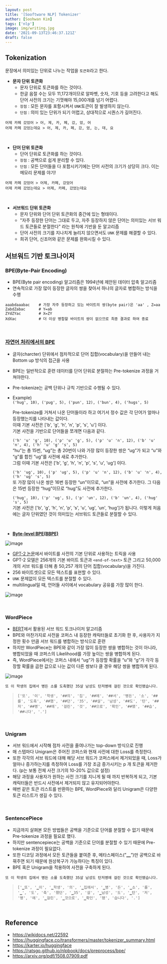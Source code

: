 ```yaml
---
layout: post
title: '[Sooftware NLP] Tokenizer'
author: [Soohwan Kim]
tags: ['nlp']
image: img/writing.jpg
date: '2021-09-13T23:46:37.121Z'
draft: false
---
```


## Tokenization
  

문장에서 의미있는 단위로 나누는 작업을 `토큰화`라고 한다.    
  

- **문자 단위 토큰화**
  - 문자 단위로 토큰화를 하는 것이다.
  - 한글 음절 수는 모두 11,172개이므로 알파벳, 숫자, 기호 등을 고려한다고 해도 단어 사전의 크기는 기껏해야 15,000개를 넘기 어렵다.
  - `장점` : 모든 문자를 포함시켜서 `UNK`토큰이 잘 발생하지 않는다.
  - `단점` : 의미 있는 단위가 되기 어렵고, 상대적으로 시퀀스가 길어진다.
```
어제 카페 갔었어 > 어, 제, 카, 페, 갔, 었, 어
어제 카페 갔었는데요 > 어, 제, 카, 페, 갔, 었, 는, 데, 요
```
  
  
<br>
    

- **단어 단위 토큰화**
  - 단어 단위로 토큰화를 하는 것이다.
  - `장점` : 공백으로 쉽게 분리할 수 있다.
  - `단점` : 모든 단어들을 다 포함시키기에는 단어 사전의 크기가 상당히 크다. 이는 메모리 문제를 야기!
```
어제 카페 갔었어 > 어제, 카페, 갔었어
어제 카페 갔었는데요 > 어제, 카페, 갔었는데요
```
   
 
<br>
  

- **서브워드 단위 토큰화**
  - 문자 단위와 단어 단위 토큰화의 중간에 있는 형태이다.
  - "자주 등장한 단어는 그대로 두고, 자주 등장하지 않은 단어는 의미있는 서브 워드 토큰들로 분절한다" 라는 원칙에 기반을 둔 알고리즘
  - 단어 사전의 크기를 지나치게 늘리지 않으면서도 `UNK` 문제를 해결할 수 있다.
  - 희귀 단어, 신조어와 같은 문제를 완화시킬 수 있다. 
  

## 서브워드 기반 토크나이저
  

### BPE(Byte-Pair Encoding)
- BPE(Byte pair encoding) 알고리즘은 1994년에 제안된 데이터 압축 알고리즘
- 연속적으로 가장 많이 등장한 글자의 쌍을 찾아서 하나의 글자로 병합하는 방식을 수행
```
aaabdaaabac    # 가장 자주 등장하고 있는 바이트의 쌍(byte pair)은 'aa' , Z=aa
ZabdZabac      # Y=ab
ZYdZYac        # X=ZY
XdXac          # 더 이상 병합할 바이트의 쌍이 없으므로 최종 결과로 하여 종료
```
   

<br>
  

  
### [자연어 처리에서의 BPE](https://arxiv.org/abs/1508.07909)
  

- 글자(charcter) 단위에서 점차적으로 단어 집합(vocabulary)을 만들어 내는 Bottom up 방식의 접근을 사용
- BPE는 일반적으로 훈련 데이터를 단어 단위로 분절하는 Pre-tokenize 과정을 거쳐야한다. 
- Pre-tokenize는 공백 단위나 규칙 기반으로 수행될 수 있다.
- Example)  
  `('hug', 10), ('pug', 5), ('pun', 12), ('bun', 4), ('hugs', 5)`         

  Pre-tokenize를 거쳐서 나온 단어들이라 하고 여기서 정수 값은 각 단어가 얼마나 등장했는지를 나타내는 값이다.  
  이때 기본 사전은 ['b', 'g', 'h', 'n', 'p', 's', 'u'] 이다.    
  기본 사전을 기반으로 단어들을 쪼개면 다음과 같다.    
  
  `('h' 'u' 'g', 10), ('p' 'u' 'g', 5), ('p' 'u' 'n', 12), ('b' 'u' 'n', 4), ('h' 'u' 'g' 's', 5)`    
  “hu”는 총 15번, “ug”는 총 20번이 나와 가장 많이 등장한 쌍은 “ug”가 되고 “u”와 “g”를 합친 “ug”를 사전에 새로 추가한다.  
  그럼 이때 기본 사전은 ['b', 'g', 'h', 'n', 'p', 's', 'u', 'ug'] 이다.
  
  `('h' 'ug', 10), ('p' 'ug', 5), ('p' 'u' 'n', 12), ('b' 'u' 'n', 4), ('h' 'ug' 's', 5)`  
  또 가장 많이 나온 쌍은 16번 등장한 “un”이므로, “un”을 사전에 추가한다. 그 다음은 15번 등장한 “hug”이므로 “hug”도 사전에 추가한다.  
  
  `('hug', 10), ('p' 'ug', 5), ('p' 'un', 12), ('b' 'un', 4), ('hug' 's', 5)`  
  기본 사전은 ['b', 'g', 'h', 'n', 'p', 's', 'u', 'ug', 'un', 'hug']가 됩니다.
  이렇게 처음에는 글자 단위였던 것이 의미있는 서브워드 토큰들로 분절할 수 있다.
  
<br>

- **[Byte-level BPE(BBPE)](https://arxiv.org/pdf/1909.03341.pdf)**  
  
![image](https://user-images.githubusercontent.com/54731898/133186594-e4f0a5d8-65a2-4ba5-b6a2-09be7bdc6757.png)    

  -  [GPT-2 논문](https://cdn.openai.com/better-language-models/language_models_are_unsupervised_multitask_learners.pdf)에서 바이트를 사전의 기본 단위로 사용하는 트릭을 사용
  -  GPT-2 모델은 256개의 기본 바이트 토큰과 `<end-of-text>` 토큰 그리고 50,000 개의 서브 워드를 더해 총 50,257 개의 단어 집합(vocabulary)을 가진다.
  -  256 바이트셋으로 모든 텍스트를 표현할 수 있다.  
  -  `UNK` 문제없이 모든 텍스트를 분절할 수 있다. 
  -  multilingual일 때, 언어들 사이에서 vocabulary 공유를 가장 많이 한다.  


    
   ![image](https://user-images.githubusercontent.com/54731898/133136459-f1b4fdbf-d9d4-4976-842e-c00cbf657624.png)


<br>

### WordPiece
-  [BERT](https://arxiv.org/abs/1810.04805)에서 활용된 서브 워드 토크나이저 알고리즘
-  BPE와 마찬가지로 사전을 코퍼스 내 등장한 캐릭터들로 초기화 한 후, 사용자가 지정한 횟수 만큼 서브 워드를 병합하는 방식으로 훈련
-  하지만 WordPiece는 BPE와 같이 가장 많이 등장한 쌍을 병합하는 것이 아니라, 병합되었을 때 코퍼스의 Likelihood를 가장 높이는 쌍을 병합하게 된다.
-  즉, WordPiece에서는 코퍼스 내에서 “ug”가 등장할 확률을 “u”와 “g”가 각각 등장할 확률을 곱한 값으로 나눈 값이 다른 쌍보다 클 경우 해당 쌍을 병합하게 된다.  

  ![image](https://user-images.githubusercontent.com/54731898/133140262-f0afdedc-e54e-4564-a88d-134163c0a219.png)  

`또 이 학생의 집에서 병든 소를 도축했던 35살 남성도 탄저병에 걸린 것으로 확인됐습니다.`   
>`['또', '이', '학생', '##의', '집', '##에', '##서', '병든', '소', '##를', '도축', '##했', '##던', '35', '##살', '남성', '##도', '탄', '##저', '##병', '##에', '걸린', '것', '##으로', '확인', '##됐', '##습', '##니다', '.']`  

<br>

### Unigram
- 서브 워드에서 시작해 점차 사전을 줄여나가는 top-down 방식으로 진행
- 매 스텝마다 Unigram은 주어진 코퍼스와 현재 사전에 대한 Loss를 측정한다.
- 또한 각각의 서브 워드에 대해 해당 서브 워드가 코퍼스에서 제거되었을 때, Loss가 얼마나 증가하는지를 측정하여 Loss를 가장 조금 증가시키는 p 개 토큰을 제거한다. (p는 보통 전체 사전 크기의 10-20% 값으로 설정)
- 해당 과정을 사용자가 원하는 사전 크기를 지니게 될 때 까지 반복하게 되고, 기본 캐릭터들은 반드시 사전에서 제거되지 않고 유지되어야한다.
- 매번 같은 토큰 리스트를 반환하는 BPE, WordPiece와 달리 Unigram은 다양한 토큰 리스트가 생길 수 있다.

<br>

### SentencePiece
- 지금까지 살펴본 모든 방법들은 공백을 기준으로 단어를 분절할 수 없기 때문에 Pre-tokenize 과정을 필요로 했다.
- 하지만 sentencepiece는 공백을 기준으로 단어를 분절할 수 있기 때문에 Pre-tokenize 과정이 필요없다.
- 또한 디코딩 과정에서 모든 토큰들을 붙여준 후,  메타스페이스(”▁”)만 공백으로 바꿔주면 되기 때문에 원상복구가 가능하다는 특징이 있다.    
- BPE 혹은 Unigram을 적용하여 사전을 구축하게 된다.  
  
  
`또 이 학생의 집에서 병든 소를 도축했던 35살 남성도 탄저병에 걸린 것으로 확인됐습니다.`   
>`['▁또', '▁이', '▁학생', '의', '▁집에서', '▁병', '든', '▁소', '를', '▁', '도', '축', '했던', '▁35', '살', '▁남성', '도', '▁탄', '저', '병', '에', '▁걸린', '▁것으로', '▁확인', '됐', '습니다', '.']`

<br>

## Reference
- https://wikidocs.net/22592
- https://huggingface.co/transformers/master/tokenizer_summary.html
- https://karter.io/huggingface
- https://ratsgo.github.io/nlpbook/docs/preprocess/bpe/
- https://arxiv.org/pdf/1508.07909.pdf

